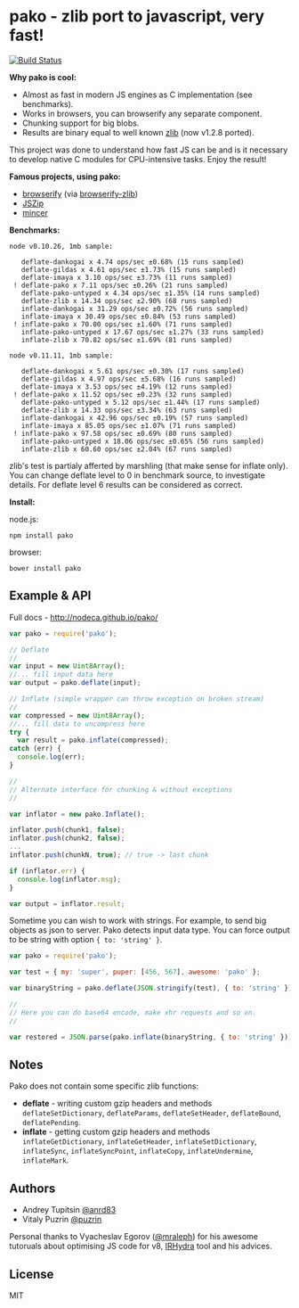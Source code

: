 pako - zlib port to javascript, very fast!
==========================================

[![Build Status](https://travis-ci.org/nodeca/pako.png?branch=master)](https://travis-ci.org/nodeca/pako)

__Why pako is cool:__

- Almost as fast in modern JS engines as C implementation (see benchmarks).
- Works in browsers, you can browserify any separate component.
- Chunking support for big blobs.
- Results are binary equal to well known [zlib](http://www.zlib.net/) (now v1.2.8 ported).

This project was done to understand how fast JS can be and is it necessary to
develop native C modules for CPU-intensive tasks. Enjoy the result!


__Famous projects, using pako:__

- [browserify](http://browserify.org/) (via [browserify-zlib](https://github.com/devongovett/browserify-zlib))
- [JSZip](http://stuk.github.io/jszip/)
- [mincer](https://github.com/nodeca/mincer)


__Benchmarks:__

```
node v0.10.26, 1mb sample:

   deflate-dankogai x 4.74 ops/sec ±0.68% (15 runs sampled)
   deflate-gildas x 4.61 ops/sec ±1.73% (15 runs sampled)
   deflate-imaya x 3.10 ops/sec ±3.73% (11 runs sampled)
 ! deflate-pako x 7.11 ops/sec ±0.26% (21 runs sampled)
   deflate-pako-untyped x 4.34 ops/sec ±1.35% (14 runs sampled)
   deflate-zlib x 14.34 ops/sec ±2.90% (68 runs sampled)
   inflate-dankogai x 31.29 ops/sec ±0.72% (56 runs sampled)
   inflate-imaya x 30.49 ops/sec ±0.84% (53 runs sampled)
 ! inflate-pako x 70.00 ops/sec ±1.60% (71 runs sampled)
   inflate-pako-untyped x 17.67 ops/sec ±1.27% (33 runs sampled)
   inflate-zlib x 70.82 ops/sec ±1.69% (81 runs sampled)

node v0.11.11, 1mb sample:

   deflate-dankogai x 5.61 ops/sec ±0.30% (17 runs sampled)
   deflate-gildas x 4.97 ops/sec ±5.68% (16 runs sampled)
   deflate-imaya x 3.53 ops/sec ±4.19% (12 runs sampled)
 ! deflate-pako x 11.52 ops/sec ±0.23% (32 runs sampled)
   deflate-pako-untyped x 5.12 ops/sec ±1.44% (17 runs sampled)
   deflate-zlib x 14.33 ops/sec ±3.34% (63 runs sampled)
   inflate-dankogai x 42.96 ops/sec ±0.19% (57 runs sampled)
   inflate-imaya x 85.05 ops/sec ±1.07% (71 runs sampled)
 ! inflate-pako x 97.58 ops/sec ±0.69% (80 runs sampled)
   inflate-pako-untyped x 18.06 ops/sec ±0.65% (56 runs sampled)
   inflate-zlib x 60.60 ops/sec ±2.04% (67 runs sampled)
```

zlib's test is partialy afferted by marshling (that make sense for inflate only).
You can change deflate level to 0 in benchmark source, to investigate details.
For deflate level 6 results can be considered as correct.

__Install:__

node.js:

```
npm install pako
```

browser:

```
bower install pako
```


Example & API
-------------

Full docs - http://nodeca.github.io/pako/

```javascript
var pako = require('pako');

// Deflate
//
var input = new Uint8Array();
//... fill input data here
var output = pako.deflate(input);

// Inflate (simple wrapper can throw exception on broken stream)
//
var compressed = new Uint8Array();
//... fill data to uncompress here
try {
  var result = pako.inflate(compressed);
catch (err) {
  console.log(err);
}

//
// Alternate interface for chunking & without exceptions
//

var inflator = new pako.Inflate();

inflator.push(chunk1, false);
inflator.push(chunk2, false);
...
inflator.push(chunkN, true); // true -> last chunk

if (inflator.err) {
  console.log(inflator.msg);
}

var output = inflator.result;

```

Sometime you can wish to work with strings. For example, to send
big objects as json to server. Pako detects input data type. You can
force output to be string with option `{ to: 'string' }`.

```javascript
var pako = require('pako');

var test = { my: 'super', puper: [456, 567], awesome: 'pako' };

var binaryString = pako.deflate(JSON.stringify(test), { to: 'string' });

//
// Here you can do base64 encode, make xhr requests and so on.
//

var restored = JSON.parse(pako.inflate(binaryString, { to: 'string' }));
```


Notes
-----

Pako does not contain some specific zlib functions:

- __deflate__ - writing custom gzip headers and methods `deflateSetDictionary`,
  `deflateParams`, `deflateSetHeader`, `deflateBound`, `deflatePending`.
- __inflate__ - getting custom gzip headers and methods `inflateGetDictionary`,
  `inflateGetHeader`, `inflateSetDictionary`, `inflateSync`, `inflateSyncPoint`,
  `inflateCopy`, `inflateUndermine`, `inflateMark`.


Authors
-------

- Andrey Tupitsin [@anrd83](https://github.com/andr83)
- Vitaly Puzrin [@puzrin](https://github.com/puzrin)

Personal thanks to Vyacheslav Egorov ([@mraleph](https://github.com/mraleph))
for his awesome tutoruals about optimising JS code for v8,
[IRHydra](http://mrale.ph/irhydra/) tool and his advices.


License
-------

MIT
